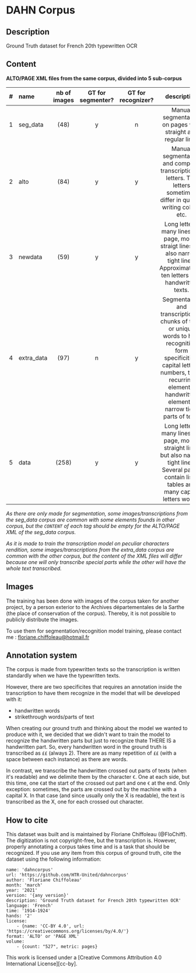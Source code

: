 # DAHN Corpus
## Description
Ground Truth dataset for French 20th typewritten OCR

## Content
**ALTO/PAGE XML files from the same corpus, divided into 5 sub-corpus**

| # | name | nb of images | GT for segmenter? | GT for recognizer? | description |
| --- | :---- | :---: | :---: | :---: | :---: |
| 1 | seg_data | (48) | y | n | Manual segmentation on pages with straight and regular lines |
| 2 | alto | (84) | y | y | Manual segmentation and complete transcription of letters. The letters sometimes differ in quality, writing colors, etc. |
| 3 | newdata | (59) | y | y | Long letters, many lines per page, mostly straigt lines but also narrow tight lines. Approximatively ten letters with handwritten texts. |
| 4 | extra_data | (97) | n | y | Segmentation and transcription of chunks of texts or unique words to help recognition form specificities: capital letters, numbers, titles, recurring elements, handwritten elements, narrow tight parts of texts |
| 5 | data | (258) | y | y | Long letters, many lines per page, mostly straight lines but also narrow tight lines. Several pages contain lists, tables and many capital letters words. |

*As there are only made for segmentation, some images/transcriptions from the seg\_data corpus are common with some elements founds in other corpus, but the `CONTENT` of each tag should be empty for the ALTO/PAGE XML of the seg\_data corpus.*

*As it is made to train the transcription model on peculiar characters rendition, some images/transcriptions from the extra\_data corpus are common with the other corpus, but the content of the XML files will differ because one will only transcribe special parts while the other will have the whole text transcribed.*

## Images
The training has been done with images of the corpus taken for another project, by a person exterior to the Archives départementales de la Sarthe (the place of conservation of the corpus). Thereby, it is not possible to publicly distribute the images.

To use them for segmentation/recognition model training, please contact me : floriane.chiffoleau@hotmail.fr

## Annotation system
The corpus is made from typewritten texts so the transcription is written standardly when we have the typewritten texts.

However, there are two specificites that requires an annotation inside the transcription to have them recognize in the model that will be developed with it:
- handwritten words
- strikethrough words/parts of text

When creating our ground truth and thinking about the model we wanted to produce with it, we decided that we didn't want to train the model to recognize the handwritten parts but just to recognize thate THERE IS a handwritten part. So, every handwritten word in the ground truth is transcribed as `££` (always 2). There are as many repetition of `££` (with a space between each instance) as there are words.

In contrast, we transcribe the handwritten crossed out parts of texts (when it's readable) and we delimite them by the character `€`. One at each side, but this time, one `€`at the start of the crossed out part and one `€` at the end. Only exception: sometimes, the parts are crossed out by the machine with a capital X. In that case (and since usually only the X is readable), the text is transcribed as the X, one for each crossed out character.

## How to cite

This dataset was built and is maintained by Floriane Chiffoleau (@FloChiff). The digitization is not copyright-free, but the transcription is. However, properly annotating a corpus takes time and is a task that should be recognized. If you use any item from this corpus of ground truth, cite the dataset using the following information:

```
name: 'dahncorpus'
url: 'https://github.com/HTR-United/dahncorpus'
author: 'Floriane Chiffoleau'
month: 'march'
year: '2021'
version: '{any version}'
description: 'Ground Truth dataset for French 20th typewritten OCR'
language: 'French'
time: '1914-1924'
hands: '2'
license:
    - {name: 'CC-BY 4.0', url: 'https://creativecommons.org/licenses/by/4.0/'}
format: 'ALTO' or 'PAGE XML'
volume:
    - {count: "527", metric: pages}
```

This work is licensed under a
[Creative Commons Attribution 4.0 International License][cc-by].